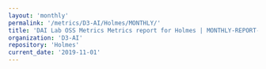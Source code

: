 ```yaml
---
layout: 'monthly'
permalink: '/metrics/D3-AI/Holmes/MONTHLY/'
title: 'DAI Lab OSS Metrics Metrics report for Holmes | MONTHLY-REPORT-2019-11-01'
organization: 'D3-AI'
repository: 'Holmes'
current_date: '2019-11-01'
---
```


